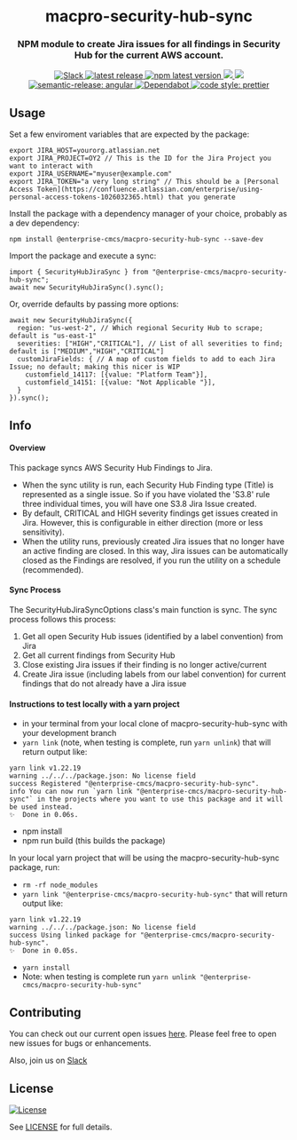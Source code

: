 <h1 align="center" style="border-bottom: none;">macpro-security-hub-sync</h1>
<h3 align="center">NPM module to create Jira issues for all findings in Security Hub for the current AWS account.</h3>
<p align="center">
  <a href="https://cmsgov.slack.com/archives/C04MBTV136X">
    <img alt="Slack" src="https://img.shields.io/badge/Slack-channel-purple.svg">
  </a>
  <a href="https://github.com/Enterprise-CMCS/macpro-security-hub-sync/releases/latest">
    <img alt="latest release" src="https://img.shields.io/github/release/Enterprise-CMCS/macpro-security-hub-sync.svg">
  </a>
  <a href="https://www.npmjs.com/package/@enterprise-cmcs/macpro-security-hub-sync">
    <img alt="npm latest version" src="https://img.shields.io/npm/v/@enterprise-cmcs/macpro-security-hub-sync/latest.svg">
  </a>
  <a href="https://codeclimate.com/github/Enterprise-CMCS/macpro-security-hub-sync/maintainability">
    <img src="https://api.codeclimate.com/v1/badges/c8dfe630c7857d3ce591/maintainability" />
  </a>
  <a href="https://codeclimate.com/github/Enterprise-CMCS/macpro-security-hub-sync/test_coverage">
    <img src="https://api.codeclimate.com/v1/badges/c8dfe630c7857d3ce591/test_coverage" />
  </a>
  <a href="https://github.com/semantic-release/semantic-release">
    <img alt="semantic-release: angular" src="https://img.shields.io/badge/semantic--release-angular-e10079?logo=semantic-release">
  </a>
  <a href="https://dependabot.com/">
    <img alt="Dependabot" src="https://badgen.net/badge/Dependabot/enabled/green?icon=dependabot">
  </a>
  <a href="https://github.com/prettier/prettier">
    <img alt="code style: prettier" src="https://img.shields.io/badge/code_style-prettier-ff69b4.svg?style=flat-square">
  </a>
</p>

## Usage

Set a few enviroment variables that are expected by the package:

```
export JIRA_HOST=yourorg.atlassian.net
export JIRA_PROJECT=OY2 // This is the ID for the Jira Project you want to interact with
export JIRA_USERNAME="myuser@example.com"
export JIRA_TOKEN="a very long string" // This should be a [Personal Access Token](https://confluence.atlassian.com/enterprise/using-personal-access-tokens-1026032365.html) that you generate
```

Install the package with a dependency manager of your choice, probably as a dev dependency:

```
npm install @enterprise-cmcs/macpro-security-hub-sync --save-dev
```

Import the package and execute a sync:

```
import { SecurityHubJiraSync } from "@enterprise-cmcs/macpro-security-hub-sync";
await new SecurityHubJiraSync().sync();
```

Or, override defaults by passing more options:

```
await new SecurityHubJiraSync({
  region: "us-west-2", // Which regional Security Hub to scrape; default is "us-east-1"
  severities: ["HIGH","CRITICAL"], // List of all severities to find; default is ["MEDIUM","HIGH","CRITICAL"]
  customJiraFields: { // A map of custom fields to add to each Jira Issue; no default; making this nicer is WIP
    customfield_14117: [{value: "Platform Team"}],
    customfield_14151: [{value: "Not Applicable "}],
  }
}).sync();
```

## Info

#### Overview

This package syncs AWS Security Hub Findings to Jira.

- When the sync utility is run, each Security Hub Finding type (Title) is represented as a single issue. So if you have violated the 'S3.8' rule three individual times, you will have one S3.8 Jira Issue created.
- By default, CRITICAL and HIGH severity findings get issues created in Jira. However, this is configurable in either direction (more or less sensitivity).
- When the utility runs, previously created Jira issues that no longer have an active finding are closed. In this way, Jira issues can be automatically closed as the Findings are resolved, if you run the utility on a schedule (recommended).

#### Sync Process

The SecurityHubJiraSyncOptions class's main function is sync. The sync process follows this process:

1. Get all open Security Hub issues (identified by a label convention) from Jira
2. Get all current findings from Security Hub
3. Close existing Jira issues if their finding is no longer active/current
4. Create Jira issue (including labels from our label convention) for current findings that do not already have a Jira issue

#### Instructions to test locally with a yarn project

- in your terminal from your local clone of macpro-security-hub-sync with your development branch
- `yarn link` (note, when testing is complete, run `yarn unlink`)
  that will return output like:

```
yarn link v1.22.19
warning ../../../package.json: No license field
success Registered "@enterprise-cmcs/macpro-security-hub-sync".
info You can now run `yarn link "@enterprise-cmcs/macpro-security-hub-sync"` in the projects where you want to use this package and it will be used instead.
✨  Done in 0.06s.
```

- npm install
- npm run build (this builds the package)

In your local yarn project that will be using the macpro-security-hub-sync package, run:

- `rm -rf node_modules`
- `yarn link "@enterprise-cmcs/macpro-security-hub-sync"`
  that will return output like:

```
yarn link v1.22.19
warning ../../../package.json: No license field
success Using linked package for "@enterprise-cmcs/macpro-security-hub-sync".
✨  Done in 0.05s.
```

- `yarn install`
- Note: when testing is complete run `yarn unlink "@enterprise-cmcs/macpro-security-hub-sync"`

## Contributing

You can check out our current open issues [here](https://github.com/Enterprise-CMCS/macpro-security-hub-sync/issues). Please feel free to open new issues for bugs or enhancements.

Also, join us on [Slack](https://cmsgov.slack.com/archives/C04MBTV136X)

## License

[![License](https://img.shields.io/badge/License-CC0--1.0--Universal-blue.svg)](https://creativecommons.org/publicdomain/zero/1.0/legalcode)

See [LICENSE](LICENSE) for full details.
